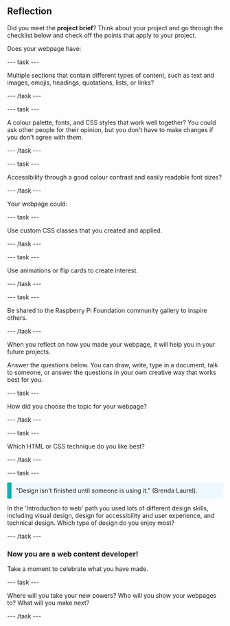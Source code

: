 ## Reflection

Did you meet the **project brief**? Think about your project and go through the checklist below and check off the points that apply to your project.

Does your webpage have:

--- task ---

Multiple sections that contain different types of content, such as text and images, emojis, headings, quotations, lists, or links?

--- /task ---

--- task ---

A colour palette, fonts, and CSS styles that work well together? You could ask other people for their opinion, but you don't have to make changes if you don't agree with them.

--- /task ---

--- task ---

Accessibility through a good colour contrast and easily readable font sizes?

--- /task ---


Your webpage could:

--- task ---

Use custom CSS classes that you created and applied.

--- /task ---

--- task ---

Use animations or flip cards to create interest.

--- /task ---

--- task ---

Be shared to the Raspberry Pi Foundation community gallery to inspire others.

--- /task ---


When you reflect on how you made your webpage, it will help you in your future projects.

Answer the questions below. You can draw, write, type in a document, talk to someone, or answer the questions in your own creative way that works best for you.

--- task ---

How did you choose the topic for your webpage?

--- /task ---

--- task ---

Which HTML or CSS technique do you like best?

--- /task ---

--- task ---

<p style="border-left: solid; border-width:10px; border-color: #0faeb0; background-color: aliceblue; padding: 10px;">
"Design isn't finished until someone is using it." (Brenda Laurel).
</p>

In the 'Introduction to web' path you used lots of different design skills, including visual design, design for accessibility and user experience, and technical design. Which type of design do you enjoy most?

--- /task ---

### Now you are a web content developer!

Take a moment to celebrate what you have made.

--- task ---

Where will you take your new powers? Who will you show your webpages to? What will you make next?

--- /task ---

